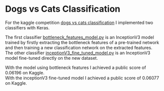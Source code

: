 # Dogs vs Cats Classification

For the kaggle competition [dogs vs cats classification](https://www.kaggle.com/c/dogs-vs-cats-redux-kernels-edition) 
I implemented two classifiers with Keras.

The first classifier [bottleneck_features_model.py](bottleneck_features_model.py) is an InceptionV3 model trained by firstly extracting 
the bottleneck features of a pre-trained network and then training a new classification network on the extracted features. <br />
The other classifier [inceptionV3_fine_tuned_model.py](inceptionV3_fine_tuned_model.py) is an InceptionV3 model fine-tuned directly on the 
new dataset.

With the model using bottleneck features I achieved a public score of 0.06196 on Kaggle. <br/>
With the inceptionV3 fine-tuned model I achieved a public score of 0.06077 on Kaggle.
